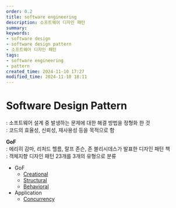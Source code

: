 ```yaml
---
order: 0.2
title: software engineering
description: 소프트웨어 디자인 패턴
summary:
keywords:
- software design
- software design pattern
- 소프트웨어 디자인 패턴
tags:
- software engineering
- pattern
created_time: 2024-11-10 17:27
modified_time: 2024-11-10 18:11
---
```


# Software Design Pattern
: 소프트웨어 설계 중 발생하는 문제에 대한 해결 방법을 정형화 한 것  
: 코드의 효율성, 신뢰성, 재사용성 등을 목적으로 함  

**GoF**    
: 에리히 감마, 리처드 헬름, 랄프 존슨, 존 블리시데스가 발표한 디자인 패턴 책  
: 객체지향 디자인 패턴 23개를 3개의 유형으로 분류  

- GoF
  - [Creational](./pattern-creational/index.md)
  - [Structural](./pattern-structural/index.md)
  - [Behavioral](./pattern-behavioral/index.md)
- Application
  - [Concurrency](./pattern-concurrency/index.md)